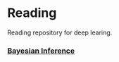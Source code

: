 # Reading

Reading repository for deep learing.

### [Bayesian Inference](/blob/main/Bayesian%20inference/bayes_survey.md)


